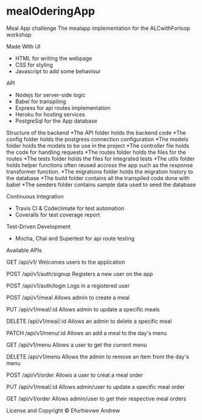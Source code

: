 # mealOderingApp
Meal App challenge The mealapp implementation for the ALCwithForloop workshop

Made With
UI
* HTML for writing the webpage
* CSS for styling
* Javascript to add some behaviour

API
* Nodejs for server-side logic
* Babel for transpiling
* Express for api routes implementation
* Heroku for hosting services
* PostgreSql for the App database

Structure of the backend
*The API folder holds the backend code
*The config folder holds the postgress connection configuration
*The models folder holds the models to be use in the project
*The controller file holds the code for handling requests 
*The routes folder holds the files for the routes
*The tests folder holds the files for integrated tests
*The utils folder holds helper functions often reused accross the app such as the
response transformer function.
*The migrations folder holds the migration history to the database
*The build folder contains all the transpiled code done with babel
*The seeders folder contains sample data used to seed the database

Continuous Integration
* Travis CI & Codeclimate for test automation
* Coveralls for test coverage report

Test-Driven Development
* Mocha, Chai and Supertest for api route testing

Available APIs

GET	/api/v1/	Welcomes users to the application

POST	/api/v1/auth/signup	Registers a new user on the app

POST	/api/v1/auth/login	Logs in a registered user

POST	/api/v1/meal	Allows admin to create a meal

PUT	/api/v1/meal/:id	Allows admin to update a specific meals

DELETE	/api/v1/meal/:id	Allows an admin to delete a specific meal

PATCH	/api/v1/menu/:id	Allows an add a meal to the day's menu

GET	/api/v1/menu	Allows a user to get the current menu

DELETE	/api/v1/menu	Allows the admin to remove an item from the day's menu

POST	/api/v1/order	Allows a user to creat a meal order

PUT	/api/v1/meal/:id	Allows admin/user to update a specific meal order

GET	/api/v1/order	Allows admin/user to get their respective meal orders

License and Copyright
© Efurhievwe Andrew

